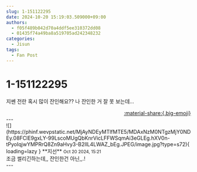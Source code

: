 ```yaml
---
slug: 1-151122295
date: 2024-10-20 15:19:03.509000+09:00
authors:
  - f05f489b042d70a4ddf5ee310372dd08
  - 01435f74a49ba8a519705ad242348232
categories:
  - Jisun
tags:
  - Fan Post
---
```


# 1-151122295

<div class="post-container" markdown="1">
<div class="content-container md-sidebar__scrollwrap" markdown="1">

지쎈 전란 혹시 많이 잔인해요?? 나 잔인한 거 잘 못 보는데...

</div>
</div>

<div style="text-align: right;" markdown="1">
<a href="https://weverse.io/fromis9/fanpost/1-151122295" style="text-align: right;">:material-share:{.big-emoji}</a>
</div>
---

<div class="comments-container md-sidebar__scrollwrap" markdown="1">
<div class="comment" markdown="1">
<div class='id-container' markdown="1">
![](https://phinf.wevpstatic.net/MjAyNDEyMTlfMTE5/MDAxNzM0NTgzMjY0NDEy.08FClE9gxLY-99LscoMUgQbKnrVicLFFWSqmAi3eGLEg.hXV0n-tPyoIqjwYMPRrQ8Zn9aHvy3-B2llL4LWAZ_bEg.JPEG/image.jpg?type=s72){ loading=lazy }
**<span class="artist">지선</span>** <small>Oct 20 2024, 15:21</small><br>
</div>
<div class='comment-body' markdown="1">
조금 썰리긴하는데,, 잔인한건 아닌,,.!
</div>
</div>
</div>
---
